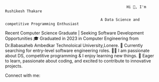                                                             Hi 👋, I'm Rushikesh Thakare

                                                A Data Science and competitive Programming Enthusiast

Recent Computer Science Graduate | Seeking Software Development Opportunities
🎓 Graduated in 2023 in Computer Engineering from Dr.Babasaheb Ambedkar Technoloical University,Lonere.
🔭 Currently searching for entry-level software engineering roles.
👨‍💻 I am passionate about  DS, competitive programming & I enjoy learning new things.
🌱 Eager to learn, passionate about coding, and excited to contribute to innovative projects.

Connect with me:






            

